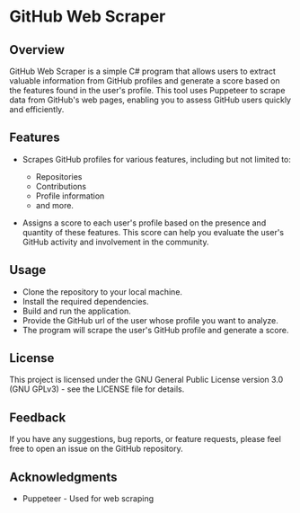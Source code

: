 # GitHub Web Scraper

## Overview

GitHub Web Scraper is a simple C# program that allows users to extract valuable information from GitHub profiles and generate a score based on the features found in the user's profile. This tool uses Puppeteer to scrape data from GitHub's web pages, enabling you to assess GitHub users quickly and efficiently.

## Features

- Scrapes GitHub profiles for various features, including but not limited to:
  - Repositories
  - Contributions
  - Profile information
  - and more.

- Assigns a score to each user's profile based on the presence and quantity of these features. This score can help you evaluate the user's GitHub activity and involvement in the community.

## Usage

- Clone the repository to your local machine.
- Install the required dependencies.
- Build and run the application.
- Provide the GitHub url of the user whose profile you want to analyze.
- The program will scrape the user's GitHub profile and generate a score.

## License

This project is licensed under the GNU General Public License version 3.0 (GNU GPLv3) - see the LICENSE file for details.

## Feedback

If you have any suggestions, bug reports, or feature requests, please feel free to open an issue on the GitHub repository.

## Acknowledgments

- Puppeteer - Used for web scraping
